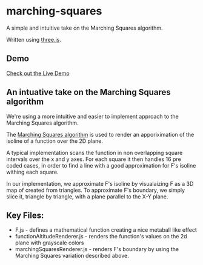 # marching-squares
A simple and intuitive take on the Marching Squares algorithm.

Written using [three.js](https://threejs.org/).

## Demo
[Check out the Live Demo](https://eshirazi.github.io/marching-squares/)

## An intuative take on the Marching Squares algorithm
We're using a more intuitive and easier to implement approach to the Marching Squares algorithm.

The [Marching Squares algorithm](https://en.wikipedia.org/wiki/Marching_squares) is used to render an apporiximation of the isoline of a function over the 2D plane.

A typical implementation scans the function in non overlapping square intervals over the x and y axes.
For each square it then handles 16 pre coded cases, in order to find a line with a good approximation for F's isoline withing each square.

In our implementation, we approximate F's isoline by visualaizing F as a 3D map of created from triangles.
To approximate F's boundary, we simply slice it, triangle by triangle, with a plane parallel to the X-Y plane.

## Key Files:
- F.js - defines a mathematical function creating a nice metaball like effect
- functionAltitudeRenderer.js - renders the function's values on the 2d plane with grayscale colors
- marchingSquaresRenderer.js - renders F's boundary by using the Marching Squares variation described above.
